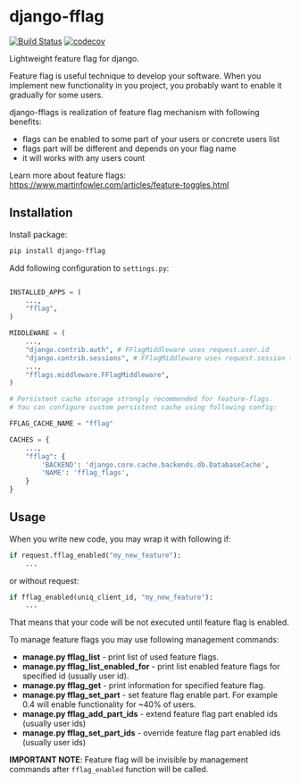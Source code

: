 # django-fflag

[![Build Status](https://travis-ci.org/mixkorshun/django-fflag.svg?branch=master)](https://travis-ci.org/mixkorshun/django-fflag)
[![codecov](https://codecov.io/gh/mixkorshun/django-fflag/branch/master/graph/badge.svg)](https://codecov.io/gh/mixkorshun/django-fflag)

Lightweight feature flag for django.

Feature flag is useful technique to develop your software. When you implement new functionality in you project,
you probably want to enable it gradually for some users.

django-fflags is realization of feature flag mechanism with following benefits:
 - flags can be enabled to some part of your users or concrete users list
 - flags part will be different and depends on your flag name
 - it will works with any users count

Learn more about feature flags: https://www.martinfowler.com/articles/feature-toggles.html

## Installation

Install package:
```bash
pip install django-fflag
```

Add following configuration to `settings.py`:

```python

INSTALLED_APPS = (
    ...,
    "fflag",
)

MIDDLEWARE = (
    ...,
    "django.contrib.auth", # FFlagMiddleware uses request.user.id
    "django.contrib.sessions", # FFlagMiddleware uses request.session to store unauthenticated client id
    ...,
    "fflags.middleware.FFlagMiddleware",
)

# Persistent cache storage strongly recommended for feature-flags.
# You can configure custom persistent cache using following config:

FFLAG_CACHE_NAME = "fflag"

CACHES = {
    ...,
    "fflag": {
        'BACKEND': 'django.core.cache.backends.db.DatabaseCache',
        'NAME': 'fflag_flags',
    }
}
```

## Usage

When you write new code, you may wrap it with following if:
```python
if request.fflag_enabled("my_new_feature"):
    ...
```

or without request:
```python
if fflag_enabled(uniq_client_id, "my_new_feature"):
    ...
```

That means that your code will be not executed until feature flag is enabled.

To manage feature flags you may use following management commands:

 - **manage.py fflag_list** - print list of used feature flags. 
 - **manage.py fflag_list_enabled_for** - print list enabled feature flags for specified id (usually user id).
 - **manage.py fflag_get** - print information for specified feature flag.
 - **manage.py fflag_set_part** - set feature flag enable part. For example 0.4 will enable functionality for ~40% of users.
 - **manage.py fflag_add_part_ids** - extend feature flag part enabled ids (usually user ids)
 - **manage.py fflag_set_part_ids** - override feature flag part enabled ids (usually user ids)


**IMPORTANT NOTE**: Feature flag will be invisible by management commands after `fflag_enabled` function will be called.
